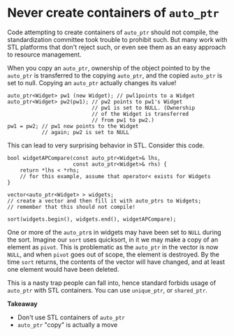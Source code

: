# Never create containers of `auto_ptr`

Code attempting to create containers of `auto_ptr` should not compile, the standardization committee took trouble to prohibit such.
But many work with STL platforms that don't reject such, or even see them as an easy approach to resource management.

When you copy an `auto_ptr`, ownership of the object pointed to by the `auto_ptr` is transferred to the copying `auto_ptr`, and the copied `auto_ptr` is set to null.
Copying an `auto_ptr` actually changes its value!

```
auto_ptr<Widget> pw1 (new Widget); // pwl1points to a Widget
auto_ptr<Widget> pw2(pw1); // pw2 points to pw1's Widget
                           // pw1 is set to NULL. (Ownership
                           // of the Widget is transferred
                           // from pw1 to pw2.)
pw1 = pw2; // pw1 now points to the Widget
           // again; pw2 is set to NULL
```

This can lead to very surprising behavior in STL. Consider this code.
```
bool widgetAPCompare(const auto_ptr<Widget>& lhs,
                     const auto_ptr<Widget>& rhs) {
    return *lhs < *rhs;
    // for this example, assume that operator< exists for Widgets
}

vector<auto_ptr<Widget> > widgets;
// create a vector and then fill it with auto_ptrs to Widgets;
// remember that this should not compile!

sort(widgets.begin(), widgets.end(), widgetAPCompare);
```
One or more of the `auto_ptr`s in widgets may have been set to `NULL` during the sort.
Imagine our `sort` uses quicksort, in it we may make a copy of an element as `pivot`. This is problematic as the `auto_ptr` in the vector is now `NULL`, and when `pivot` goes out of scope, the element is destroyed.
By the time `sort` returns, the contents of the vector will have changed, and at least one element would have been deleted.

This is a nasty trap people can fall into, hence standard forbids usage of `auto_ptr` with STL containers.
You can use `unique_ptr`, or `shared_ptr`.

**Takeaway**
* Don't use STL containers of `auto_ptr`
* `auto_ptr` "copy" is actually a move

